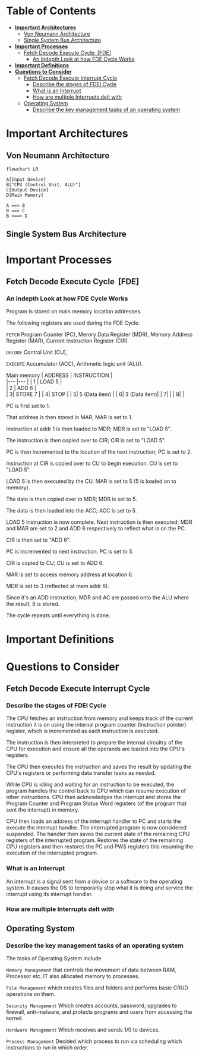 
  
# Table of Contents
- [**Important Architectures**](#important-architectures)
  - [Von Neumann Architecture](#von-neumann-architecture)
  - [Single System Bus Architecture](#single-system-bus-architecture)
- [**Important Processes**](#important-processes)
  - [Fetch Decode Execute Cycle  [FDE]](#fetch-decode-execute-cycle-fde)
    - [An indepth Look at how FDE Cycle Works](#an-indepth-look-at-how-fde-cycle-works)
- [**Important Definitions**](#important-definitions)
- [**Questions to Consider**](#questions-to-consider)
  - [Fetch Decode Execute Interrupt Cycle](#fetch-decode-execute-interrupt-cycle)
    - [Describe the stages of FDEI Cycle](#describe-the-stages-of-fdei-cycle)
    - [What is an Interrupt](#what-is-an-interrupt)
    - [How are multiple Interrupts delt with](#how-are-multiple-interrupts-delt-with)
  - [Operating System](#operating-system)
    - [Describe the key management tasks of an operating system](#describe-the-key-management-tasks-of-an-operating-system)

# **Important Architectures**

  

## Von Neumann Architecture
```mermaid
flowchart LR

A[Input Device]
B["CPU (Control Unit, ALU)"]
C[Output Device]
D[Main Memory]

A ==> B
B ==> C
B <==> D
```

## Single System Bus Architecture
  

  

# **Important Processes**

  

## Fetch Decode Execute Cycle  [FDE]

### An indepth Look at how FDE Cycle Works
Program is stored on main memory location addresses.

The following registers are used during the FDE Cycle.

`FETCH` Program Counter (PC), Merory Data Register (MDR), Memory Address Register (MAR), Current Instruction Register (CIR)

`DECODE` Control Unit (CU),

`EXECUTE` Accumulator (ACC), Arithmetic logic unit (ALU).

Main memory
|   ADDRESS	|   INSTRUCTION	|   
|---	|---	|
|  1 	|  LOAD 5 	|   	
|   2	|   ADD 6	|   	
|   	3|  STORE 7 	|
|   	4|   STOP	|
|   	5|   5 (Data item)	|
|   	6|   	3 (Data item)|
|   	7|   	|
|   	8|   	|

PC is first set to 1.  

That address is then stored in MAR; MAR is set to 1.  

Instruction at addr 1 is then loaded to MDR; MDR is set to "LOAD 5".  

The instruction is then copied over to CIR; CIR is set to "LOAD 5". 

PC is then incremented to the location of the next instruction; PC is set to 2.

Instruction at CIR is copied over to CU to begin execution. CU is set to "LOAD 5".

LOAD S is then executed by the CU. MAR is set to 5 (5 is loaded on to memory).

The data is then copied over to MDR; MDR is set to 5.

The data is then loaded into the ACC; ACC is set to 5.

LOAD 5 Instruction is now complete. Next instruction is then executed; MDR and MAR are set to 2
and ADD 6 respectively to reflect what is on the PC.

CIR is then set to "ADD 6".

PC is incremented to next instruction. PC is set to 3.

CIR is copied to CU; CU is set to ADD 6.

MAR is set to access memory address at location 6.

MDR is set to 3 (reflected at mem addr 6).

Since it's an ADD instruction, MDR and AC are passed onto the ALU where the result, 8 is stored.

The cycle repeats until everything is done.
  

  

# **Important Definitions**

  

  

# **Questions to Consider**

  

  

## Fetch Decode Execute Interrupt Cycle

  

  

### Describe the stages of FDEI Cycle

The CPU fetches an instruction from memory and keeps track of the current instruction it is on using
the internal program counter (Instruction pointer) register, which is incremented as each instruction
is executed.

The instruction is then interpreted to prepare the internal circuitry of the CPU for execution and
ensure all the operands are loaded into the CPU's registers.

The CPU then executes the instruction and saves the result by updating the CPU's registers or
performing data transfer tasks as needed.

While CPU is idling and waiting for an instruction to be executed, the program handles the control
back to CPU which can resume execution of other instructions. CPU then acknowledges the interrupt
and stores the Program Counter and Program Status Word registers (of the program that sent the
interrupt) in memory.

CPU then loads an address of the interrupt handler to PC and starts the execute the interrupt
handler. The interrupted program is now considered suspended. The handler then saves the current
state of the remaining CPU registers of the interrupted program. Restores the state of the remaining
CPU registers and then restores the PC and PWS registers this resuming the execution of the
interrupted program.



### What is an Interrupt
An interrupt is a signal sent from a device or a software to the operating system. It causes the OS to
temporarily stop what it is doing and service the interrupt using its interrupt handler.

  

  

### How are multiple Interrupts delt with

  

  

## Operating System

  

  

### Describe the key management tasks of an operating system

The tasks of Operating System include
 
`Memory Management` that controls the movement of data between RAM, Processor etc. IT also
allocated memory to processes.

`File Management` which creates files and folders and performs basic CRUD operations on them.

`Security Management` Which creates accounts, password, upgrades to firewall, anti-malware, and
protects programs and users from accessing the kernel.

`Hardware Management` Which receives and sends 1/0 to devices.

`Process Management` Decided which process to run via scheduling which instructions to run in which order.
